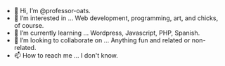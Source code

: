 - 👋 Hi, I’m @professor-oats.
- 👀 I’m interested in ... Web development, programming, art, and chicks, of course.
- 🌱 I’m currently learning ... Wordpress, Javascript, PHP, Spanish.
- 💞️ I’m looking to collaborate on ... Anything fun and related or non-related.
- 📫 How to reach me ... I don't know.

<!---
professor-oats/professor-oats is a ✨ special ✨ repository because its `README.md` (this file) appears on your GitHub profile.
You can click the Preview link to take a look at your changes.
--->
